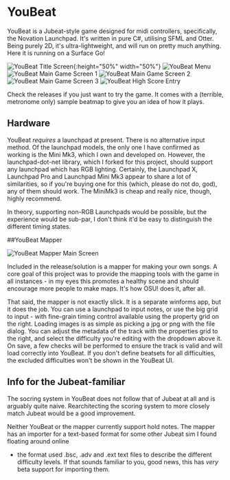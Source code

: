 # YouBeat

YouBeat is a Jubeat-style game designed for midi controllers, specifically, the Novation Launchpad. It's written in pure C#, utilising SFML and Otter.
Being purely 2D, it's ultra-lightweight, and will run on pretty much anything. Here it is running on a Surface Go!

![YouBeat Title Screen](/Images/youbeat_title.jpg){:height="50%" width="50%"}
![YouBeat Menu](/Images/youbeat_menu.jpg)
![YouBeat Main Game Screen 1](/Images/youbeat_game1.jpg)
![YouBeat Main Game Screen 2](/Images/youbeat_game2.jpg)
![YouBeat Main Game Screen 3](/Images/youbeat_game3.jpg)
![YouBeat High Score Entry](/Images/youbeat_hiscore.jpg)

Check the releases if you just want to try the game. It comes with a (terrible, metronome only) sample beatmap to give you an idea of how it plays.

## Hardware

YouBeat *requires* a launchpad at present. There is no alternative input method. Of the launchpad models, the only one I have confirmed as working is the Mini Mk3, 
which I own and developed on. However, the launchpad-dot-net library, which I forked for this project, should support any launchpad which has RGB lighting. 
Certainly, the Launchpad X, Launchpad Pro and Launchpad Mini Mk3 appear to share a lot of similarities, so if you're buying one for this (which, please do not do, god), 
any of them should work. The MiniMk3 is cheap and really nice, though, highly recommend.

In theory, supporting non-RGB Launchpads would be possible, but the experience would be sub-par, I don't think it'd be easy to distinguish the different timing states.

##YouBeat Mapper

![YouBeat Mapper Main Screen](/Images/youbeatmapper.png)

Included in the release/solution is a mapper for making your own songs. A core goal of this project was to provide the mapping tools with the game in all instances - 
in my eyes this promotes a healthy scene and should encourage more people to make maps. It's how OSU! does it, after all.

That said, the mapper is not exactly slick. It is a separate winforms app, but it does the job. You can use a launchpad to input notes, or use the big grid to input - with fine-grain 
timing control available using the property grid on the right. Loading images is as simple as picking a jpg or png with the file dialog. You can adjust the metadata of the 
track with the properties grid to the right, and select the difficulty you're editing with the dropdown above it. On save, a few checks will be performed to ensure the track is 
valid and will load correctly into YouBeat. If you don't define beatsets for all difficulties, the excluded difficulties won't be shown in the YouBeat UI.

## Info for the Jubeat-familiar

The socring system in YouBeat does not follow that of Jubeat at all and is arguably quite naive. Rearchitecting the scoring system to more closely match 
Jubeat would be a good improvement. 

Neither YouBeat or the mapper currently support hold notes. The mapper has an importer for a text-based format for some other Jubeat sim I found floating around online 
- the format used .bsc, .adv and .ext text files to describe the different difficulty levels. If that sounds familiar to you, good news, this has *very* beta support for importing them.

